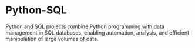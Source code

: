 # Python-SQL
Python and SQL projects combine Python programming with data management in SQL databases, enabling automation, analysis, and efficient manipulation of large volumes of data.
